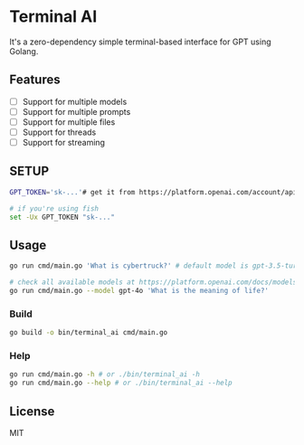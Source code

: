 # Terminal AI

It's a zero-dependency simple terminal-based interface for GPT using Golang.

## Features

- [ ] Support for multiple models
- [ ] Support for multiple prompts
- [ ] Support for multiple files
- [ ] Support for threads
- [ ] Support for streaming

## SETUP
```sh
GPT_TOKEN='sk-...'# get it from https://platform.openai.com/account/api-keys

# if you're using fish
set -Ux GPT_TOKEN "sk-..."
```

## Usage

```bash
go run cmd/main.go 'What is cybertruck?' # default model is gpt-3.5-turbo

# check all available models at https://platform.openai.com/docs/models
go run cmd/main.go --model gpt-4o 'What is the meaning of life?'
```

### Build
```bash
go build -o bin/terminal_ai cmd/main.go
```

### Help
```bash
go run cmd/main.go -h # or ./bin/terminal_ai -h
go run cmd/main.go --help # or ./bin/terminal_ai --help
```

## License

MIT
